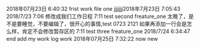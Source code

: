 2018年07月23日  6:40:32 frist work file one
jjjjjjj2018年7月23日   7:05:43
2018/7/23 7:06 修改成我们工作日程
7:11 test second  freature_one
太晚了，是不是要睡觉，不要编辑了，很开心的事情,test 0723 2121
如果再添加一行会是怎么样，肯定不会修改暂存区的
7:11 test three  freature_one
2018/7/24 6:34:47 end add my work log
work
2018年07月25日  7:32:22 now new
